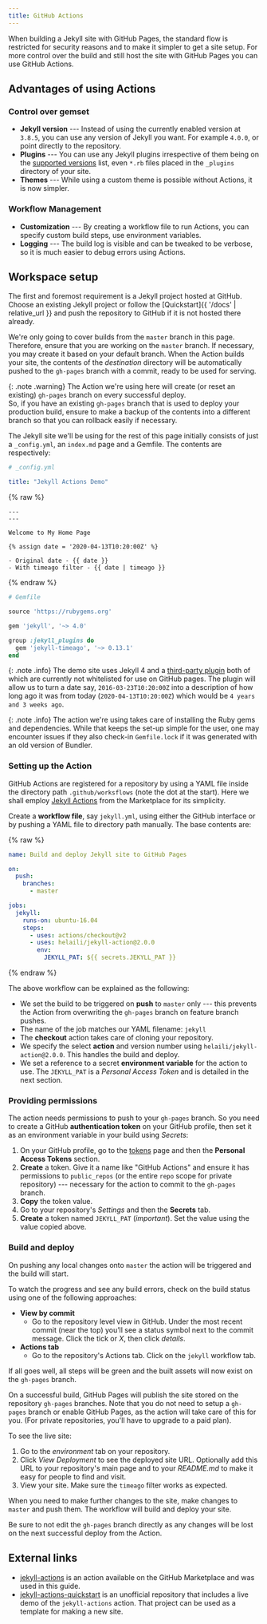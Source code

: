 ```yaml
---
title: GitHub Actions
---
```


When building a Jekyll site with GitHub Pages, the standard flow is restricted for security reasons
and to make it simpler to get a site setup. For more control over the build and still host the site
with GitHub Pages you can use GitHub Actions.


## Advantages of using Actions

### Control over gemset

- **Jekyll version** --- Instead of using the currently enabled version at `3.8.5`, you can use any
  version of Jekyll you want. For example `4.0.0`, or point directly to the repository.
- **Plugins** --- You can use any Jekyll plugins irrespective of them being on the
  [supported versions][ghp-whitelist] list, even `*.rb` files placed in the `_plugins` directory
  of your site.
- **Themes** --- While using a custom theme is possible without Actions, it is now simpler.

### Workflow Management

- **Customization** --- By creating a workflow file to run Actions, you can specify custom build
  steps, use environment variables.
- **Logging** --- The build log is visible and can be tweaked to be verbose, so it is much easier to
  debug errors using Actions.


## Workspace setup

The first and foremost requirement is a Jekyll project hosted at GitHub. Choose an existing Jekyll
project or follow the [Quickstart]{{ '/docs' | relative_url }} and push the repository to GitHub
if it is not hosted there already.

We're only going to cover builds from the `master` branch in this page. Therefore, ensure that you
are working on the `master` branch. If necessary, you may create it based on your default branch.
When the Action builds your site, the contents of the *destination* directory will be automatically
pushed to the `gh-pages` branch with a commit, ready to be used for serving.

{: .note .warning}
The Action we're using here will create (or reset an existing) `gh-pages` branch on every successful
deploy.<br/> So, if you have an existing `gh-pages` branch that is used to deploy your production
build, ensure to make a backup of the contents into a different branch so that you can rollback
easily if necessary.

The Jekyll site we'll be using for the rest of this page initially consists of just a `_config.yml`,
an `index.md` page and a Gemfile. The contents are respectively:

```yaml
# _config.yml

title: "Jekyll Actions Demo"
```

{% raw %}
```liquid
---
---

Welcome to My Home Page

{% assign date = '2020-04-13T10:20:00Z' %}

- Original date - {{ date }}
- With timeago filter - {{ date | timeago }}
```
{% endraw %}


```ruby
# Gemfile

source 'https://rubygems.org'

gem 'jekyll', '~> 4.0'

group :jekyll_plugins do
  gem 'jekyll-timeago', '~> 0.13.1'
end
```

{: .note .info}
The demo site uses Jekyll 4 and a [third-party plugin][timeago-plugin] both of which are
currently not whitelisted for use on GitHub pages. The plugin will allow us to turn a date say,
`2016-03-23T10:20:00Z` into a description of how long ago it was from today (`2020-04-13T10:20:00Z`)
which would be `4 years and 3 weeks ago`.

{: .note .info}
The action we're using takes care of installing the Ruby gems and dependencies. While that keeps
the set-up simple for the user, one may encounter issues if they also check-in `Gemfile.lock` if it
was generated with an old version of Bundler.

### Setting up the Action

GitHub Actions are registered for a repository by using a YAML file inside the directory path
`.github/worksflows` (note the dot at the start). Here we shall employ
[Jekyll Actions][jekyll-actions] from the Marketplace for its simplicity.

Create a **workflow file**, say `jekyll.yml`, using either the GitHub interface or by pushing
a YAML file to directory path manually. The base contents are:

{% raw %}
```yaml
name: Build and deploy Jekyll site to GitHub Pages

on:
  push:
    branches:
      - master

jobs:
  jekyll:
    runs-on: ubuntu-16.04
    steps:
      - uses: actions/checkout@v2
      - uses: helaili/jekyll-action@2.0.0
        env:
          JEKYLL_PAT: ${{ secrets.JEKYLL_PAT }}
```
{% endraw %}

The above workflow can be explained as the following:

- We set the build to be triggered on **push** to `master` only --- this prevents the Action from
  overwriting the `gh-pages` branch on feature branch pushes.
- The name of the job matches our YAML filename: `jekyll`
- The **checkout** action takes care of cloning your repository.
- We specify the select **action** and version number using `helaili/jekyll-action@2.0.0`. This
  handles the build and deploy.
- We set a reference to a secret **environment variable** for the action to use. The `JEKYLL_PAT`
  is a *Personal Access Token* and is detailed in the next section.

### Providing permissions

The action needs permissions to push to your `gh-pages` branch. So you need to create a GitHub
**authentication token** on your GitHub profile, then set it as an environment variable in your
build using _Secrets_:

1. On your GitHub profile, go to the [tokens][] page and then
   the **Personal Access Tokens** section.
2. **Create** a token. Give it a name like "GitHub Actions" and ensure it has permissions to
   `public_repos` (or the entire `repo` scope for private repository) --- necessary for the action
   to commit to the `gh-pages` branch.
3. **Copy** the token value.
4. Go to your repository's _Settings_ and then the **Secrets** tab.
5. **Create** a token named `JEKYLL_PAT` (*important*). Set the value using the value copied above.

### Build and deploy

On pushing any local changes onto `master` the action will be triggered and the build will start.

To watch the progress and see any build errors, check on the build status using one of the following
approaches:

- **View by commit**
    - Go to the repository level view in GitHub. Under the most recent commit (near the top) you’ll
      see a status symbol next to the commit message. Click the tick or _X_, then click _details_.
- **Actions tab**
    - Go to the repository's Actions tab. Click on the `jekyll` workflow tab.

If all goes well, all steps will be green and the built assets will now exist on the `gh-pages`
branch.

On a successful build, GitHub Pages will publish the site stored on the repository `gh-pages`
branches. Note that you do not need to setup a `gh-pages` branch or enable GitHub Pages, as the
action will take care of this for you.
(For private repositories, you'll have to upgrade to a paid plan).

To see the live site:

1. Go to the _environment_ tab on your repository.
2. Click _View Deployment_ to see the deployed site URL. Optionally add this URL to your
   repository's main page and to your _README.md_ to make it easy for people to find and visit.
4. View your site. Make sure the `timeago` filter works as expected.

When you need to make further changes to the site, make changes to `master` and push them. The
workflow will build and deploy your site.

Be sure to not edit the `gh-pages` branch directly as any changes will be lost on the next
successful deploy from the Action.

## External links

- [jekyll-actions][] is an action available on the GitHub Marketplace and was used in this guide.
- [jekyll-actions-quickstart][] is an unofficial repository that includes a live demo of the
  `jekyll-actions` action. That project can be used as a template for making a new site.


[ghp-whitelist]: https://pages.github.com/versions/
[timeago-plugin]: https://rubygems.org/gems/jekyll-timeago
[tokens]: https://github.com/settings/tokens
[jekyll-actions]: https://github.com/marketplace/actions/jekyll-actions
[jekyll-actions-quickstart]: https://github.com/MichaelCurrin/jekyll-actions-quickstart

